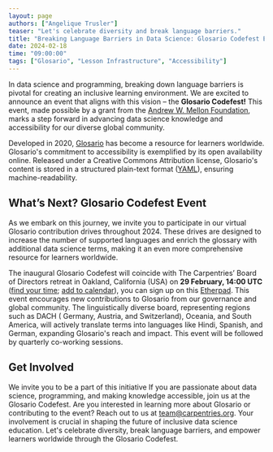 ```yaml
---
layout: page
authors: ["Angelique Trusler"]
teaser: "Let's celebrate diversity and break language barriers."
title: "Breaking Language Barriers in Data Science: Glosario Codefest Event"
date: 2024-02-18
time: "09:00:00"
tags: ["Glosario", "Lesson Infrastructure", "Accessibility"]
---
```



In data science and programming, breaking down language barriers is pivotal for creating an inclusive learning environment. We are excited to announce an event that aligns with this vision – the **Glosario Codefest!** This event, made possible by a grant from the [Andrew W. Mellon Foundation](https://carpentries.org/blog/2024/01/mellon-foundation/), marks a step forward in advancing data science knowledge and accessibility for our diverse global community.

Developed in 2020, [Glosario](https://github.com/carpentries/glosario) has become a resource for learners worldwide. Glosario's commitment to accessibility is exemplified by its open availability online. Released under a Creative Commons Attribution license, Glosario's content is stored in a structured plain-text format ([YAML](https://yaml.org/)), ensuring machine-readability.

## What’s Next? Glosario Codefest Event

As we embark on this journey, we invite you to participate in our virtual Glosario contribution drives throughout 2024. These drives are designed to increase the number of supported languages and enrich the glossary with additional data science terms, making it an even more comprehensive resource for learners worldwide.

The inaugural Glosario Codefest will coincide with The Carpentries’ Board of Directors retreat in Oakland, California (USA) on **29 February, 14:00 UTC** ([find your time](https://www.timeanddate.com/worldclock/fixedtime.html?msg=Glosario+Codefes&iso=20240229T1400); [add to calendar](https://calendar.google.com/calendar/event?action=TEMPLATE&tmeid=MnQxMjk1Zjhoa2s3djNlYms4Y2ZhdjV2cjggYW5nZWxpcXVlQGNhcnBlbnRyaWVzLm9yZw&tmsrc=angelique%40carpentries.org)), you can sign up on this [Etherpad](https://pad.carpentries.org/Glosario_Codefest_2024). This event encourages new contributions to Glosario from our governance and global community. The linguistically diverse board, representing regions such as DACH (
Germany, Austria, and Switzerland), Oceania, and South America, will actively translate terms into languages like Hindi, Spanish, and German, expanding Glosario's reach and impact. This event will be followed by quarterly co-working sessions.

## Get Involved

We invite you to be a part of this initiative If you are passionate about data science, programming, and making knowledge accessible, join us at the Glosario Codefest. Are you interested in learning more about Glosario or contributing to the event? Reach out to us at [team@carpentries.org](mailto:team@carpentries.org). Your involvement is crucial in shaping the future of inclusive data science education.
Let's celebrate diversity, break language barriers, and empower learners worldwide through the Glosario Codefest.


